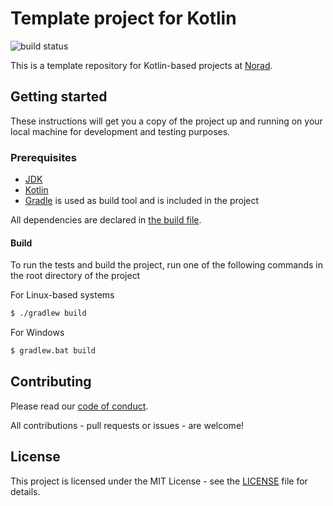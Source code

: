 # Template project for Kotlin

![build status](https://github.com/noradno/norad-template-kotlin/actions/workflows/build.yml/badge.svg)

This is a template repository for Kotlin-based projects at [Norad](https://www.norad.no/).

## Getting started

These instructions will get you a copy of the project up and running on your local machine for development and testing purposes. 

### Prerequisites

- [JDK](https://jdk.java.net/)
- [Kotlin](https://kotlinlang.org/)
- [Gradle](https://gradle.org/) is used as build tool and is included in the project

All dependencies are declared in [the build file](build.gradle.kts).

#### Build
To run the tests and build the project, run one of the following commands in the root directory of the project

For Linux-based systems
```sh
$ ./gradlew build
```

For Windows
```sh
$ gradlew.bat build
```

## Contributing

Please read our [code of conduct](CODE_OF_CONDUCT.md). 

All contributions - pull requests or issues - are welcome!

## License

This project is licensed under the MIT License - see the [LICENSE](LICENSE) file for details.
